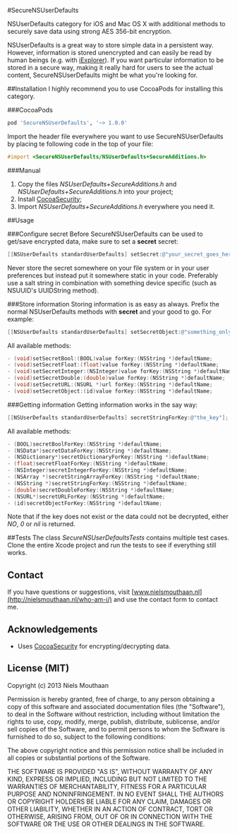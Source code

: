 #SecureNSUserDefaults

NSUserDefaults category for iOS and Mac OS X with additional methods to securely save data using strong AES 356-bit encryption.

NSUserDefaults is a great way to store simple data in a persistent way. However, information is stored unencrypted and can easily be read by human beings (e.g. with [iExplorer](http://www.macroplant.com/iexplorer/)). If you want particular information to be stored in a secure way, making it really hard for users to see the actual content, SecureNSUserDefaults might be what you're looking for.

##Installation
I highly recommend you to use CocoaPods for installing this category.

###CocoaPods

```ruby
pod 'SecureNSUserDefaults', '~> 1.0.0'
```

Import the header file everywhere you want to use SecureNSUserDefaults by placing te following code in the top of your file:

```objective-c
#import <SecureNSUserDefaults/NSUserDefaults+SecureAdditions.h>
```

###Manual
1. Copy the files *NSUserDefaults+SecureAdditions.h* and *NSUserDefaults+SecureAdditions.h* into your project;
2. Install [CocoaSecurity](https://github.com/kelp404/CocoaSecurity);
3. Import *NSUserDefaults+SecureAdditions.h* everywhere you need it.

##Usage

###Configure secret
Before SecureNSUserDefaults can be used to get/save encrypted data, make sure to set a **secret** secret:

```objective-c
[[NSUserDefaults standardUserDefaults] setSecret:@"your_secret_goes_here"];
```

Never store the secret somewhere on your file system or in your user preferences but instead put it somewhere static in your code. Preferably use a salt string in combination with something device specific (such as NSUUID's UUIDString method).

###Store information
Storing information is as easy as always. Prefix the normal NSUserDefaults methods with **secret** and your good to go. For example:

```objective-c
[[NSUserDefaults standardUserDefaults] setSecretObject:@"something_only_you_may_know" forKey:@"the_key"];
```

All available methods:
```objective-c
- (void)setSecretBool:(BOOL)value forKey:(NSString *)defaultName;
- (void)setSecretFloat:(float)value forKey:(NSString *)defaultName;
- (void)setSecretInteger:(NSInteger)value forKey:(NSString *)defaultName;
- (void)setSecretDouble:(double)value forKey:(NSString *)defaultName;
- (void)setSecretURL:(NSURL *)url forKey:(NSString *)defaultName;
- (void)setSecretObject:(id)value forKey:(NSString *)defaultName;
```

###Getting information
Getting information works in the say way:

```objective-c
[[NSUserDefaults standardUserDefaults] secretStringForKey:@"the_key"];
```

All available methods:
```objective-c
- (BOOL)secretBoolForKey:(NSString *)defaultName;
- (NSData*)secretDataForKey:(NSString *)defaultName;
- (NSDictionary*)secretDictionaryForKey:(NSString *)defaultName;
- (float)secretFloatForKey:(NSString *)defaultName;
- (NSInteger)secretIntegerForKey:(NSString *)defaultName;
- (NSArray *)secretStringArrayForKey:(NSString *)defaultName;
- (NSString *)secretStringForKey:(NSString *)defaultName;
- (double)secretDoubleForKey:(NSString *)defaultName;
- (NSURL*)secretURLForKey:(NSString *)defaultName;
- (id)secretObjectForKey:(NSString *)defaultName;
```

Note that if the key does not exist or the data could not be decrypted, either *NO*, *0* or *nil* is returned.

##Tests
The class *SecureNSUserDefaultsTests* contains multiple test cases. Clone the entire Xcode project and run the tests to see if everything still works.

## Contact

If you have questions or suggestions, visit [www.nielsmouthaan.nl](http://nielsmouthaan.nl/who-am-i/) and use the contact form to contact me.

## Acknowledgements
* Uses [CocoaSecurity](https://github.com/kelp404/CocoaSecurity) for encrypting/decrypting data.

## License (MIT)
Copyright (c) 2013 Niels Mouthaan

Permission is hereby granted, free of charge, to any person obtaining a copy
of this software and associated documentation files (the "Software"), to deal
in the Software without restriction, including without limitation the rights
to use, copy, modify, merge, publish, distribute, sublicense, and/or sell
copies of the Software, and to permit persons to whom the Software is
furnished to do so, subject to the following conditions:

The above copyright notice and this permission notice shall be included in
all copies or substantial portions of the Software.

THE SOFTWARE IS PROVIDED "AS IS", WITHOUT WARRANTY OF ANY KIND, EXPRESS OR
IMPLIED, INCLUDING BUT NOT LIMITED TO THE WARRANTIES OF MERCHANTABILITY,
FITNESS FOR A PARTICULAR PURPOSE AND NONINFRINGEMENT. IN NO EVENT SHALL THE
AUTHORS OR COPYRIGHT HOLDERS BE LIABLE FOR ANY CLAIM, DAMAGES OR OTHER
LIABILITY, WHETHER IN AN ACTION OF CONTRACT, TORT OR OTHERWISE, ARISING FROM,
OUT OF OR IN CONNECTION WITH THE SOFTWARE OR THE USE OR OTHER DEALINGS IN
THE SOFTWARE.



